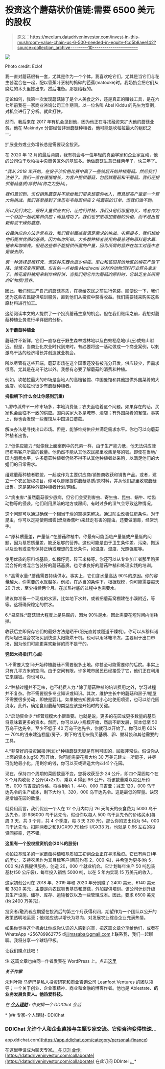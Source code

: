 # 投资这个蘑菇状价值链:需要 6500 美元的股权

> 原文：<https://medium.datadriveninvestor.com/invest-in-this-mushroom-value-chain-us-6-500-needed-in-equity-fcd5b8aee142?source=collection_archive---------10----------------------->

![](img/5bee8d7414a3d0a21448fe67c997348e.png)

Photo credit: Eclof

我一直对蘑菇很有一套，尤其是作为一个个体。我喜欢吃它们，尤其是当它们与花生酱混合在一起，配以香蕉叶烹制的捣碎的芭蕉(matooke)时。我奶奶会把它们从腐烂的木头里拣出来，然后准备。那是给我的。

无论如何，我第一次发现蘑菇除了是个人美食之外，还是真正的赚钱工具，是在六七年前我在一家商业咨询公司工作期间。以一位名叫 Abel Kiddu 的先生为案例，对机会进行了分析。就此打住。

然而，我后来在 2017 年有机会见到他，因为他正在寻找融资来扩大他的蘑菇业务。他在 Makindye 分部经营非洲蘑菇种植者。他可能是坎帕拉最大的组织之一。

扩展业务或业务增长总是需要现金投资。

在 2020 年 12 月的最后两周，我有机会与一位年轻的真菌学家和企业家互动，他的公司位于坎帕拉中央商务区外的基班多。他做蘑菇生意已经两年了，快三年了。

*“我从 2018 年开始，在安子沙价格比赛中赢了一些钱后开始种植蘑菇。然后我们注册了。我们一直在缓慢增长，为客户提供蘑菇，包括鲜蘑菇和干蘑菇。我们还提供蘑菇基质/原材料(称之为肥料)。*

*我们意识到，仅仅销售蘑菇并不能给我们带来想要的收入，而且提高产量是一个巨大的挑战。我们甚至接到了津巴布韦每周供应 2 吨蘑菇的订单，但我们做不到。*

*所以我们决定，最好大量供应农民，让他们种植，我们从他们那里购买，或者作为一个财团一起收集和供应；而且成功了。我们也宁愿增加蘑菇的价值，而不是出售新鲜或干燥的蘑菇。*

*农民供应的方法非常有效，我们目前面临着满足需求的挑战。农民很多，我们想给他们提供优质的基质。因为如你所知，大多数种植者使用的最普通的原料是木屑、锯末和咖啡壳。但是这些都不能提供所需的产量，因为所需的营养在加工过程中总是被去除。*

*另一种选择是棉籽壳，但这种东西也很少供应。里拉和该国其他地区的棉花产量下降，使情况变得更糟。仅有的一点被像 Madhvani 这样的动物饲料行业巨头拿走了。棉花废料被用来制作棉籽饼，当我们用它作为蘑菇的原料时，它缺乏生长所需的矿物质/营养。*

因此，我们想生产自己的蘑菇基质，在卖给农民之前进行包装。顺便说一下，我们还为这些农民提供培训服务，直到他们从投资中获得收益。我们需要钱来购买这些原材料进行加工。

这给阅读本文的人提供了一个投资蘑菇生意的机会。但在我们继续之前，我想对蘑菇种植业务进行半详细的分析。

**关于蘑菇种植业**

蘑菇并不新鲜，它们一直存在于野生森林或林地以及白蚁栖息地(山丘)或蚁山附近。但是，当商业化农业时代到来时，有必要将这一活动做成一个商业案例，以刺激乌干达的经济增长并创造就业机会。

所以尽管有这些开端，蘑菇市场在这个国家还没有被充分开发。供应较少，但需求很高，尤其是在乌干达以外。我想有必要了解蘑菇的消费和种植。

例如，坎帕拉最大的市场是当地人的高档餐馆、中国餐馆和其他提供外国菜肴的大酒店。坎帕拉也很少有蘑菇种植者。

**拇指朝下(什么会让你感到沉重)**

1.*国内消费不一致*:市场多，本地消费低；农夫面临着这个问题。如果存在的话，买家也会面临不一致的供应。国内买家大多是城市、酒店；有外国菜肴的餐馆。事实上，你也会发现一些餐馆从中国进口蘑菇。

解决办法是寻找出口市场。但是，能够维持供应并满足需求水平。你也可以向蘑菇种植者出售。

2.*低供应能力:*就像我上面案例中的兄弟一样，由于生产能力低，他无法供应津巴布韦客户所需的数量。他仍然不能从其他农民那里收集足够的钱。即使在当地/国内消费水平，许多蘑菇种植者仍然不得不从其他种植者处采购，以满足他们的大姐们的日常需求。

组建蘑菇种植者联盟，一起或作为主要供应商/销售商收获和销售产品。或者，建立一个农民授权项目，你可以赊账提供蘑菇基质/原材料，并从他们那里收取蘑菇出售。这是某种外部种植者计划/网络。

3.*病虫害:*虽然蘑菇很少患病，但它们会受到害虫、寄生虫、昆虫、蜗牛、啮齿动物等的侵袭。他们利用黑暗的地方或房间。有时过多的湿气会导致这种情况。

这个问题可以通过确保一个相当干燥的窝棚来解决。通过防虫改善住房条件。对于昆虫，你可以定期使用烟雾(燃烧香蕉叶)来赶走有害的昆虫。还要做消毒，经常洗手。

4.*原料质量差，产量低:*在蘑菇种植中，你最有可能面临产量低或产量低的问题，因为基质质量差，缺乏足够的营养。这也可能是由于卫生条件差、污染、搬运以及没有或没有保持正确或理想的生长条件，如温度、湿度、光照强度等。

使用优质的原料或基质，如棉籽壳、碎玉米棒等。你还可以从专业加工者那里购买混合好的或混合包装好的蘑菇基质。也寻求良好的蘑菇种植和处理实践的培训。

5.*高需水量:*蘑菇需要持续供水。事实上，它们含水量高达 90%的原因。你的容量越大，你需要的水就越多。例如，在适当的条件下，根据规模，你可能需要每天 20 升水，至少持续两个月。在加热衬底的过程中也需要水。

建议你准备一个现成的水源，比如地下水井，或者把蘑菇窝棚建在小溪附近，等等。这将确保稳定的供水。

6.*易腐性:*蘑菇很大程度上是易腐的，因为 90%是水。因此需要在短时间内消耗掉。

收获后立即保存它们的最好方法是晒干(阳光直射或隧道干燥机)。你可以从穆科诺的阿坦巴混合农场买到快速太阳能烘干机。也可以用冰箱冷冻，主要用于出口市场，因为他们可能更喜欢新鲜的而不是干的。

**竖起大拇指(开心点)**

1.不需要大空间:开始种植蘑菇不需要很多土地。你甚至可能需要你的后院。事实上只有几平方米的空间。由于空间有限，许多城市居民已经接受了它，他们正在利用它来赚钱。你也可以。

2.*种植过程并不乏味，也不耗费人力:*除了蘑菇种植的培训费用之外，学习过程并不复杂。你不需要很多专业知识或知识。其次，维护生长中的蘑菇和房子/棚屋不需要很多劳动，即使是婴儿，如果被告知要非常小心地使用喷壶，也可以给花园浇水。此外，确定食用蘑菇的类型应该是开始时的关键。

3.*启动资金少:*经营规模大小很重要。也就是说，更多的花园或更多数量的基质将意味着更多的资本。然而，你可以从小规模开始，然后不断发展，资本低至 50 万乌干达先令，至少不低于 40 万乌干达先令，你就可以开始了。你可以用 60% — 70%的钱来建造棚屋/房子，剩下的钱用来购买基质、卵、塑料袋和其他需要的工具。

4.*非常好的投资回报(利润):*种植蘑菇无疑是有利可图的，回报非常快。假设你从上面的资本(ug50 万)开始，你可能需要花费大约 30 万美元建立一所房子，并尽可能地最小化。用剩余的钱，你可以买或建造大约四(4)个花园。

现在，保持四个周期的菜园数量不变，您将收获至少 24 公斤，即四个菜园每个在 3 个月内收获 2 公斤(4x2x3)，乘以 4 得到 96 公斤。将该数量乘以每公斤约 15，000 乌吉亚的价格，将得到约 1，440，000 乌吉亚；减去 120，000 乌干达先令的生产成本，剩下大约 1，320，000 乌干达先令。这是最低的容量。诀窍是增加花园的数量。

就费用而言，我们假设一个人在 12 个月内每月 26 天每天的伙食费为 5000 乌干达先令，即 936000 乌干达先令。假设你以每人 500 乌干达先令的价格买水(每周 3 天，共 3 个月，共 4 个季度，每 3 天 320 升)，那么你的支出约为 54，000 乌干达先令。扣除两者之和(UGX99 万)给你 UGX33 万。也就是 0.66 左右的投资回报率，还不错。

**这里有一个股权投资机会(20%的股份)**

坎帕拉基班多的一家蘑菇种植和基质加工初创企业正在寻求融资。它已有两(2)年的历史，支持农民作为其目标客户(目前约有 2，000 名)，并希望为更多(约 5，000 名)农民提供服务，创造 20，000 个就业机会。它计划每年生产 50 吨包装基材(50 公斤袋)，每年投入销售 5000 吨，以在 5 年内实现 15 万美元的收入。

这家初创公司在 2018 年、2019 年和 2020 年分别赚了 2400 美元、6140 美元和 3820 美元，主要是向农民销售基质和蘑菇，外加提供培训。该公司计划升级其生产设施、储存、库存、运输餐饮以及一些管理成本。因此，要求 6500 美元(约 2400 万美元)。

投资者/融资者应期望在投资后的第三个月获得利润，期望作为一个团队以公开的政策透明地运营；他/她应该以增长为导向，对发展农业综合企业充满热情。

如果你觉得这个机会让你或你认识的人感到兴奋，把这篇文章分享给他们，或者在 WhatsApp +256789962775 或[jjjmasaba@gmail.com](mailto:jjjmasaba@gmail.com)上联系我，我们一起聊聊。我将分享一个球场甲板。

让我们赚点钱吧！

注:这篇文章也由同一作者发表在 WordPress 上。点击[这里](https://consultmasaba.com/invest-in-this-mushroom-value-chain-us-6500-needed-in-equity/)

***关于作家***

朱利叶斯·马萨巴是私人投资研究和商业咨询公司 Leanfoot Ventures 的团队领导；一个关于创业、企业家精神、商业和金融的博客作者。他也是 Ablestate、[](https://www.ablestate.org/)**的业务发展负责人。他热爱科技。**

*在 [**个人理财**](https://app.ddichat.com/category/personal-finance) **:** 中安排一个 DDIChat 会话*

*[](https://app.ddichat.com/category/personal-finance) [## 专家-个人理财- DDIChat

### DDIChat 允许个人和企业直接与主题专家交流。它使咨询变得快速…

app.ddichat.com](https://app.ddichat.com/category/personal-finance) 

在这里申请成为聊天专家[。
与 DDI 合作:](https://app.ddichat.com/expertsignup)[https://datadriveninvestor.com/collaborate](https://datadriveninvestor.com/collaborate)
在此订阅 DDIntel [。](https://ddintel.datadriveninvestor.com/)*